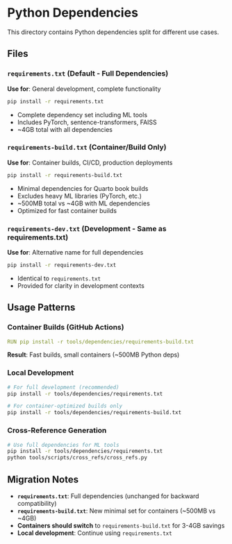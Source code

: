 # Python Dependencies

This directory contains Python dependencies split for different use cases.

## Files

### `requirements.txt` (Default - Full Dependencies)
**Use for**: General development, complete functionality
```bash
pip install -r requirements.txt
```
- Complete dependency set including ML tools
- Includes PyTorch, sentence-transformers, FAISS
- ~4GB total with all dependencies

### `requirements-build.txt` (Container/Build Only)
**Use for**: Container builds, CI/CD, production deployments
```bash
pip install -r requirements-build.txt
```
- Minimal dependencies for Quarto book builds
- Excludes heavy ML libraries (PyTorch, etc.)
- ~500MB total vs ~4GB with ML dependencies
- Optimized for fast container builds

### `requirements-dev.txt` (Development - Same as requirements.txt)
**Use for**: Alternative name for full dependencies
```bash
pip install -r requirements-dev.txt
```
- Identical to `requirements.txt`
- Provided for clarity in development contexts

## Usage Patterns

### Container Builds (GitHub Actions)
```yaml
RUN pip install -r tools/dependencies/requirements-build.txt
```
**Result**: Fast builds, small containers (~500MB Python deps)

### Local Development
```bash
# For full development (recommended)
pip install -r tools/dependencies/requirements.txt

# For container-optimized builds only
pip install -r tools/dependencies/requirements-build.txt
```

### Cross-Reference Generation
```bash
# Use full dependencies for ML tools
pip install -r tools/dependencies/requirements.txt
python tools/scripts/cross_refs/cross_refs.py
```

## Migration Notes

- **`requirements.txt`**: Full dependencies (unchanged for backward compatibility)
- **`requirements-build.txt`**: New minimal set for containers (~500MB vs ~4GB)
- **Containers should switch** to `requirements-build.txt` for 3-4GB savings
- **Local development**: Continue using `requirements.txt`